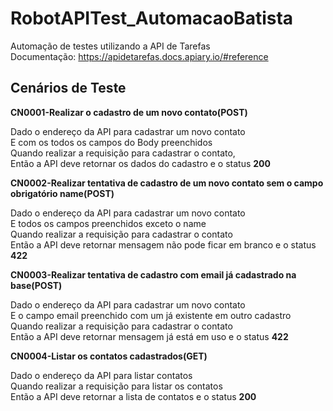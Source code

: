 # RobotAPITest_AutomacaoBatista

Automação de testes utilizando a API de Tarefas<br />
Documentação: https://apidetarefas.docs.apiary.io/#reference

## Cenários de Teste
**CN0001-Realizar o cadastro de um novo contato(POST)**

Dado o endereço da API para cadastrar um novo contato<br />
E com os todos os campos do Body preenchidos<br />
Quando realizar a requisição para cadastrar o contato,
</br >
Então a API deve retornar os dados do cadastro e o status **200**

**CN0002-Realizar tentativa de cadastro de um novo contato sem o campo obrigatório name(POST)**

Dado o endereço da API para cadastrar um novo contato<br />
E todos os campos preenchidos exceto o name<br />
Quando realizar a requisição para cadastrar o contato<br />
Então a API deve retornar mensagem não pode ficar em branco e o status **422**

**CN0003-Realizar tentativa de cadastro com email já cadastrado na base(POST)**

Dado o endereço da API para cadastrar um novo contato<br />
E o campo email preenchido com um já existente em outro cadastro<br />
Quando realizar a requisição para cadastrar o contato<br />
Então a API deve retornar mensagem já está em uso e o status **422**

**CN0004-Listar os contatos cadastrados(GET)**

Dado o endereço da API para listar contatos<br />
Quando realizar a requisição para listar os contatos<br />
Então a API deve retornar a lista de contatos e o status **200**